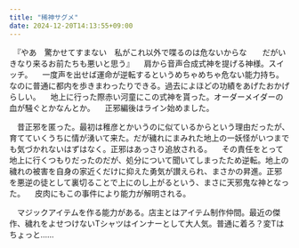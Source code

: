 ```yaml
---
title: "稀神サグメ"
date: 2024-12-20T14:13:55+09:00
---
```

　『やあ　驚かせてすまない　私がこれ以外で喋るのは危ないからな　　だがいきなり来るお前たちも悪いと思う』
　肩から音声合成式神を提げる神様。スイッチ。
　一度声を出せば運命が逆転するというめちゃめちゃ危ない能力持ち。なのに普通に都内を歩きまわったりできる。過去によほどの功績をあげたおかげらしい。
　地上に行った際赤い河童にこの式神を貰った。オーダーメイダーの血が騒ぐとかなんとか。
　正邪編後はライン始めました。

　昔正邪を匿った。最初は稚彦とかいうのに似ているからという理由だったが、育てていくうちに情が湧いて来た。だが穢れにまみれた地上の一妖怪がいつまでも気づかれないはずはなく。正邪はあっさり追放される。
　その責任をとって地上に行くつもりだったのだが、処分について聞いてしまったため逆転。地上の穢れの被害を自身の家近くだけに抑えた勇気が讃えられ、まさかの昇進。正邪を悪逆の徒として裏切ることで上にのし上がるという、まさに天邪鬼な神となった。
　皮肉にもこの事件により能力が解明される。

　マジックアイテムを作る能力がある。店主とはアイテム制作仲間。最近の傑作、穢れをよせつけないTシャツはインナーとして大人気。普通に着ろ？変Tはちょっと……
